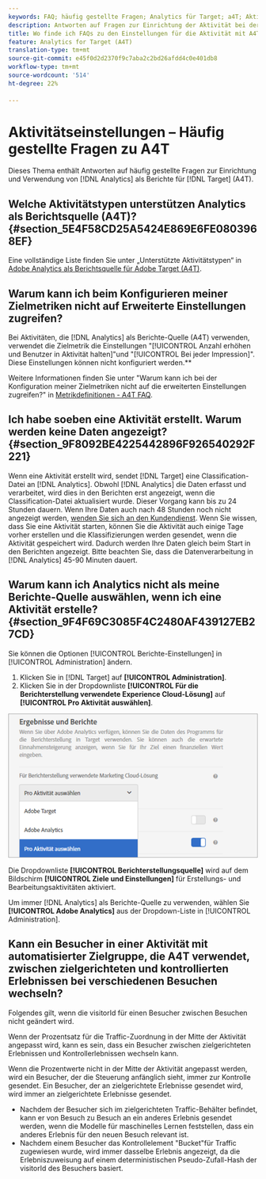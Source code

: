 ```yaml
---
keywords: FAQ; häufig gestellte Fragen; Analytics für Target; a4T; Aktivitätseinrichtung
description: Antworten auf Fragen zur Einrichtung der Aktivität bei der Verwendung von Analytics für die Zielgruppe (A4T). Mit A4T können Sie Analytics-Berichte für Aktivitäten der Zielgruppe verwenden.
title: Wo finde ich FAQs zu den Einstellungen für die Aktivität mit A4T?
feature: Analytics for Target (A4T)
translation-type: tm+mt
source-git-commit: e45f0d2d2370f9c7aba2c2bd26afdd4c0e401db8
workflow-type: tm+mt
source-wordcount: '514'
ht-degree: 22%

---
```



# Aktivitätseinstellungen – Häufig gestellte Fragen zu A4T

Dieses Thema enthält Antworten auf häufig gestellte Fragen zur Einrichtung und Verwendung von [!DNL Analytics] als Berichte für [!DNL Target] (A4T).

## Welche Aktivitätstypen unterstützen Analytics als Berichtsquelle (A4T)? {#section_5E4F58CD25A5424E869E6FE0803968EF}

Eine vollständige Liste finden Sie unter „Unterstützte Aktivitätstypen“ in [Adobe Analytics als Berichtsquelle für Adobe Target (A4T)](/help/c-integrating-target-with-mac/a4t/a4t.md#concept_7540C8C04259434AB6EE33B09F47A1DE).

## Warum kann ich beim Konfigurieren meiner Zielmetriken nicht auf Erweiterte Einstellungen zugreifen?

Bei Aktivitäten, die [!DNL Analytics] als Berichte-Quelle (A4T) verwenden, verwendet die Zielmetrik die Einstellungen &quot;[!UICONTROL Anzahl erhöhen und Benutzer in Aktivität halten]&quot;und &quot;[!UICONTROL Bei jeder Impression]&quot;. Diese Einstellungen können nicht konfiguriert werden.**

Weitere Informationen finden Sie unter &quot;Warum kann ich bei der Konfiguration meiner Zielmetriken nicht auf die erweiterten Einstellungen zugreifen?&quot; in [Metrikdefinitionen - A4T FAQ](/help/c-integrating-target-with-mac/a4t/r-a4t-faq/a4t-faq-metric-definition.md).

## Ich habe soeben eine Aktivität erstellt. Warum werden keine Daten angezeigt? {#section_9F8092BE4225442896F926540292F221}

Wenn eine Aktivität erstellt wird, sendet [!DNL Target] eine Classification-Datei an [!DNL Analytics]. Obwohl [!DNL Analytics] die Daten erfasst und verarbeitet, wird dies in den Berichten erst angezeigt, wenn die Classification-Datei aktualisiert wurde. Dieser Vorgang kann bis zu 24 Stunden dauern. Wenn Ihre Daten auch nach 48 Stunden noch nicht angezeigt werden, [wenden Sie sich an den Kundendienst](/help/cmp-resources-and-contact-information.md#reference_ACA3391A00EF467B87930A450050077C). Wenn Sie wissen, dass Sie eine Aktivität starten, können Sie die Aktivität auch einige Tage vorher erstellen und die Klassifizierungen werden gesendet, wenn die Aktivität gespeichert wird. Dadurch werden Ihre Daten gleich beim Start in den Berichten angezeigt. Bitte beachten Sie, dass die Datenverarbeitung in [!DNL Analytics] 45-90 Minuten dauert.

## Warum kann ich Analytics nicht als meine Berichte-Quelle auswählen, wenn ich eine Aktivität erstelle? {#section_9F4F69C3085F4C2480AF439127EB27CD}

Sie können die Optionen [!UICONTROL Berichte-Einstellungen] in [!UICONTROL Administration] ändern.

1. Klicken Sie in [!DNL Target] auf **[!UICONTROL Administration]**.
1. Klicken Sie in der Dropdownliste **[!UICONTROL Für die Berichterstellung verwendete Experience Cloud-Lösung]** auf **[!UICONTROL Pro Aktivität auswählen]**.

![](assets/select-per-activity.png)

Die Dropdownliste **[!UICONTROL Berichterstellungsquelle]** wird auf dem Bildschirm **[!UICONTROL Ziele und Einstellungen]** für Erstellungs- und Bearbeitungsaktivitäten aktiviert.

Um immer [!DNL Analytics] als Berichte-Quelle zu verwenden, wählen Sie **[!UICONTROL Adobe Analytics]** aus der Dropdown-Liste in [!UICONTROL Administration].

## Kann ein Besucher in einer Aktivität mit automatisierter Zielgruppe, die A4T verwendet, zwischen zielgerichteten und kontrollierten Erlebnissen bei verschiedenen Besuchen wechseln?

Folgendes gilt, wenn die visitorId für einen Besucher zwischen Besuchen nicht geändert wird.

Wenn der Prozentsatz für die Traffic-Zuordnung in der Mitte der Aktivität angepasst wird, kann es sein, dass ein Besucher zwischen zielgerichteten Erlebnissen und Kontrollerlebnissen wechseln kann.

Wenn die Prozentwerte nicht in der Mitte der Aktivität angepasst werden, wird ein Besucher, der die Steuerung anfänglich sieht, immer zur Kontrolle gesendet. Ein Besucher, der an zielgerichtete Erlebnisse gesendet wird, wird immer an zielgerichtete Erlebnisse gesendet.

* Nachdem der Besucher sich im zielgerichteten Traffic-Behälter befindet, kann er von Besuch zu Besuch an ein anderes Erlebnis gesendet werden, wenn die Modelle für maschinelles Lernen feststellen, dass ein anderes Erlebnis für den neuen Besuch relevant ist.
* Nachdem einem Besucher das Kontrollelement &quot;Bucket&quot;für Traffic zugewiesen wurde, wird immer dasselbe Erlebnis angezeigt, da die Erlebniszuweisung auf einem deterministischen Pseudo-Zufall-Hash der visitorId des Besuchers basiert.

